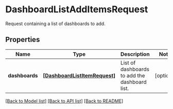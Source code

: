 # DashboardListAddItemsRequest

Request containing a list of dashboards to add.

## Properties

| Name           | Type                                                          | Description                                   | Notes      |
| -------------- | ------------------------------------------------------------- | --------------------------------------------- | ---------- |
| **dashboards** | [**[DashboardListItemRequest]**](DashboardListItemRequest.md) | List of dashboards to add the dashboard list. | [optional] |

[[Back to Model list]](README.md#documentation-for-models) [[Back to API list]](README.md#documentation-for-api-endpoints) [[Back to README]](README.md)
